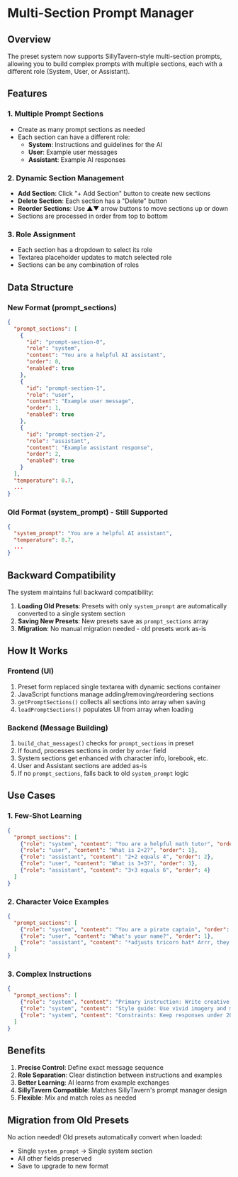 # Multi-Section Prompt Manager

## Overview

The preset system now supports SillyTavern-style multi-section prompts, allowing you to build complex prompts with multiple sections, each with a different role (System, User, or Assistant).

## Features

### 1. Multiple Prompt Sections
- Create as many prompt sections as needed
- Each section can have a different role:
  - **System**: Instructions and guidelines for the AI
  - **User**: Example user messages
  - **Assistant**: Example AI responses

### 2. Dynamic Section Management
- **Add Section**: Click "+ Add Section" button to create new sections
- **Delete Section**: Each section has a "Delete" button
- **Reorder Sections**: Use ▲▼ arrow buttons to move sections up or down
- Sections are processed in order from top to bottom

### 3. Role Assignment
- Each section has a dropdown to select its role
- Textarea placeholder updates to match selected role
- Sections can be any combination of roles

## Data Structure

### New Format (prompt_sections)
```json
{
  "prompt_sections": [
    {
      "id": "prompt-section-0",
      "role": "system",
      "content": "You are a helpful AI assistant",
      "order": 0,
      "enabled": true
    },
    {
      "id": "prompt-section-1",
      "role": "user",
      "content": "Example user message",
      "order": 1,
      "enabled": true
    },
    {
      "id": "prompt-section-2",
      "role": "assistant",
      "content": "Example assistant response",
      "order": 2,
      "enabled": true
    }
  ],
  "temperature": 0.7,
  ...
}
```

### Old Format (system_prompt) - Still Supported
```json
{
  "system_prompt": "You are a helpful AI assistant",
  "temperature": 0.7,
  ...
}
```

## Backward Compatibility

The system maintains full backward compatibility:

1. **Loading Old Presets**: Presets with only `system_prompt` are automatically converted to a single system section
2. **Saving New Presets**: New presets save as `prompt_sections` array
3. **Migration**: No manual migration needed - old presets work as-is

## How It Works

### Frontend (UI)
1. Preset form replaced single textarea with dynamic sections container
2. JavaScript functions manage adding/removing/reordering sections
3. `getPromptSections()` collects all sections into array when saving
4. `loadPromptSections()` populates UI from array when loading

### Backend (Message Building)
1. `build_chat_messages()` checks for `prompt_sections` in preset
2. If found, processes sections in order by `order` field
3. System sections get enhanced with character info, lorebook, etc.
4. User and Assistant sections are added as-is
5. If no `prompt_sections`, falls back to old `system_prompt` logic

## Use Cases

### 1. Few-Shot Learning
```json
{
  "prompt_sections": [
    {"role": "system", "content": "You are a helpful math tutor", "order": 0},
    {"role": "user", "content": "What is 2+2?", "order": 1},
    {"role": "assistant", "content": "2+2 equals 4", "order": 2},
    {"role": "user", "content": "What is 3+3?", "order": 3},
    {"role": "assistant", "content": "3+3 equals 6", "order": 4}
  ]
}
```

### 2. Character Voice Examples
```json
{
  "prompt_sections": [
    {"role": "system", "content": "You are a pirate captain", "order": 0},
    {"role": "user", "content": "What's your name?", "order": 1},
    {"role": "assistant", "content": "*adjusts tricorn hat* Arrr, they call me Captain Blackbeard!", "order": 2}
  ]
}
```

### 3. Complex Instructions
```json
{
  "prompt_sections": [
    {"role": "system", "content": "Primary instruction: Write creative stories", "order": 0},
    {"role": "system", "content": "Style guide: Use vivid imagery and metaphors", "order": 1},
    {"role": "system", "content": "Constraints: Keep responses under 200 words", "order": 2}
  ]
}
```

## Benefits

1. **Precise Control**: Define exact message sequence
2. **Role Separation**: Clear distinction between instructions and examples
3. **Better Learning**: AI learns from example exchanges
4. **SillyTavern Compatible**: Matches SillyTavern's prompt manager design
5. **Flexible**: Mix and match roles as needed

## Migration from Old Presets

No action needed! Old presets automatically convert when loaded:
- Single `system_prompt` → Single system section
- All other fields preserved
- Save to upgrade to new format
